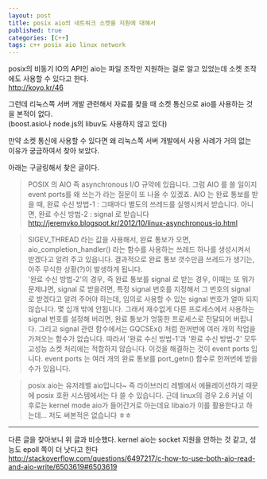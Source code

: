 ```yaml
---
layout: post
title: posix aio의 네트워크 소켓을 지원에 대해서
published: true
categories: [C++]
tags: c++ posix aio linux network
---
```

posix의 비동기 IO의 API인 aio는 파일 조작만 지원하는 걸로 알고 있었는데 소켓 조작에도 사용할 수 있다고 한다.  
http://koyo.kr/46  
  
그런데 리눅스쪽 서버 개발 관련해서 자료를 찾을 때 소켓 통신으로 aio를 사용하는 것을 본적이 없다.  
(boost.asio나 node.js의 libuv도 사용하지 않고 있다)  
  
만약 소켓 통신에 사용할 수 있다면 왜 리눅스쪽 서버 개발에서 사용 사례가 거의 없는 이유가 궁금하여서 찾아 보았다.  
  
  
아래는 구글링해서 찾은 글이다.    
> POSIX 의 AIO 즉 asynchronous I/O 규약에 있읍니다. 그럼 AIO 를 쓸 일이지 event ports를 왜 쓰는가 라는 질문이 또 나올 수 있겠죠. AIO 는 완료 통보를 받을 때,  완료 수신 방법-1 : 그때마다 별도의 쓰레드를 실행시켜서 받습니다. 아니면,  완료 수신 방법-2 : signal 로 받습니다  
http://jeremyko.blogspot.kr/2012/10/linux-asynchronous-io.html   
   
> SIGEV_THREAD 라는 값을 사용해서, 완료 통보가 오면, aio_completion_handler() 라는 함수를 사용하는 쓰레드 하나를 생성시켜서 받겠다고 알려 주고 있읍니다. 결과적으로 완료 통보 갯수만큼 쓰레드가 생기는, 아주 무식한 상황(?)이 발생하게 됩니다.  
'완료 수신 방법-2'의 경우, 즉 완료 통보를 signal 로 받는 경우, 이때는 또 뭐가 문제냐면, signal 로 받을려면, 특정 signal 번호를 지정해서 그 번호의 signal 로 받겠다고 알려 주어야 하는데, 임의로 사용할 수 있는 signal 번호가 얼마 되지 않습니다. 몇 십개 밖에 안됩니다. 그래서 재수없게 다른 프로세스에서 사용하는 signal 번호를 설정해 버리면, 완료 통보가 엉뚱한 프로세스로 전달되어 버립니다. 그리고 signal 관련 함수에서는 GQCSEx() 처럼 한꺼번에 여러 개의 작업을 가져오는 함수가 없습니다. 따라서 '완료 수신 방법-1'과 '완료 수신 방법-2' 모두 고성능 소켓 처리에는
적합하지 않습니다. 이것을 해결하는 것이 event ports 입니다. event ports 는 여러 개의 완료 통보를 port_getn() 함수로 한꺼번에 받을 수가 있읍니다.  
  
> posix aio는 유저레벨 aio입니다~ 즉 라이브러리 레벨에서 에뮬레이션하기 때문에 posix 호환 시스템에서는 다 쓸 수 있습니다. 근데 linux의 경우 2.6 커널 이후로는 kernel mode aio가 들어간거로 아는데요 libaio가 이를 활용한다고 하는데... 저도 써본적은 없습니다 ㅎㅎ
  
  
------  
다른 글을 찾아보니 위 글과 비슷했다. kernel aio는 socket 지원을 안하는 것 같고, 성능도 epoll 쪽이 더 낫다고 한다  
http://stackoverflow.com/questions/6497217/c-how-to-use-both-aio-read-and-aio-write/6503619#6503619  
  